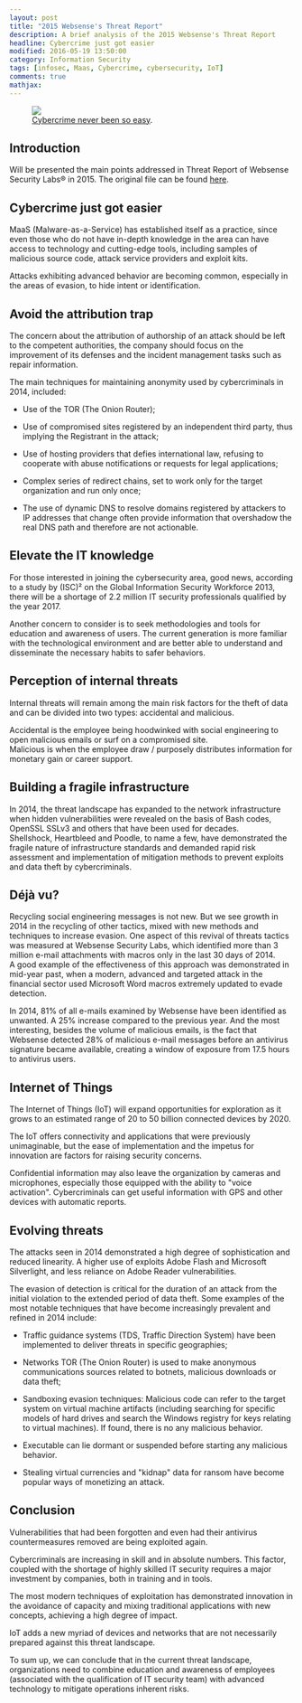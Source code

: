```yaml
---
layout: post
title: "2015 Websense's Threat Report"
description: A brief analysis of the 2015 Websense's Threat Report
headline: Cybercrime just got easier
modified: 2016-05-19 13:50:00
category: Information Security
tags: [infosec, Maas, Cybercrime, cybersecurity, IoT]
comments: true
mathjax:
---
```


<figure>
	<a href="http://www.myperfectclient.com/wp-content/uploads/2015/02/security-lock.jpg"><img src="http://www.myperfectclient.com/wp-content/uploads/2015/02/security-lock.jpg"></a>
	<figcaption><a href="http://rafaelmonteiro.github.io/" data-toggle="tooltip" title="Cybercrime never been so easy">Cybercrime never been so easy</a>.</figcaption>
</figure>

## Introduction

Will be presented the main points addressed in Threat Report of Websense Security Labs® in 2015. The original file can be found [here](https://www.websense.com/assets/reports/report-2015-threat-report-en.pdf "2015 Websense's Threat Report").

## Cybercrime just got easier

MaaS (Malware-as-a-Service) has established itself as a practice, since even those who do not have in-depth knowledge in the area can have access to technology and cutting-edge tools, including samples of malicious source code, attack service providers and exploit kits.

Attacks exhibiting advanced behavior are becoming common, especially in the areas of evasion, to hide intent or identification.

## Avoid the attribution trap

The concern about the attribution of authorship of an attack should be left to the competent authorities, the company should focus on the improvement of its defenses and the incident management tasks such as repair information.

The main techniques for maintaining anonymity used by cybercriminals in 2014, included:

- Use of the TOR (The Onion Router);

- Use of compromised sites registered by an independent third party, thus implying the Registrant in the attack;

- Use of hosting providers that defies international law, refusing to cooperate with abuse notifications or requests for legal applications;

- Complex series of redirect chains, set to work only for the target organization and run only once;

- The use of dynamic DNS to resolve domains registered by attackers to IP addresses that change often provide information that overshadow the real DNS path and therefore are not actionable.

## Elevate the IT knowledge

For those interested in joining the cybersecurity area, good news, according to a study by (ISC)² on the Global Information Security Workforce 2013, there will be a shortage of 2.2 million IT security professionals qualified by the year 2017.

Another concern to consider is to seek methodologies and tools for education and awareness of users. The current generation is more familiar with the technological environment and are better able to understand and disseminate the necessary habits to safer behaviors.

## Perception of internal threats

Internal threats will remain among the main risk factors for the theft of data and can be divided into two types: accidental and malicious.  

Accidental is the employee being hoodwinked with social engineering to open malicious emails or surf on a compromised site.  
Malicious is when the employee draw / purposely distributes information for monetary gain or career support.

## Building a fragile infrastructure

In 2014, the threat landscape has expanded to the network infrastructure when hidden vulnerabilities were revealed on the basis of Bash codes, OpenSSL SSLv3 and others that have been used for decades.  
Shellshock, Heartbleed and Poodle, to name a few, have demonstrated the fragile nature of infrastructure standards and demanded rapid risk assessment and implementation of mitigation methods to prevent exploits and data theft by cybercriminals.

## Déjà vu?

Recycling social engineering messages is not new. But we see growth in 2014 in the recycling of other tactics, mixed with new methods and techniques to increase evasion. One aspect of this revival of threats tactics was measured at Websense Security Labs, which identified more than 3 million e-mail attachments with macros only in the last 30 days of 2014.  
A good example of the effectiveness of this approach was demonstrated in mid-year past, when a modern, advanced and targeted attack in the financial sector used Microsoft Word macros extremely updated to evade detection.

In 2014, 81% of all e-mails examined by Websense have been identified as unwanted. A 25% increase compared to the previous year. And the most interesting, besides the volume of malicious emails, is the fact that Websense detected 28% of malicious e-mail messages before an antivirus signature became available, creating a window of exposure from 17.5 hours to antivirus users.

## Internet of Things

The Internet of Things (IoT) will expand opportunities for exploration as it grows to an estimated range of 20 to 50 billion connected devices by 2020.

The IoT offers connectivity and applications that were previously unimaginable, but the ease of implementation and the impetus for innovation are factors for raising security concerns.

Confidential information may also leave the organization by cameras and microphones, especially those equipped with the ability to "voice activation". Cybercriminals can get useful information with GPS and other devices with automatic reports.

## Evolving threats

The attacks seen in 2014 demonstrated a high degree of sophistication and reduced linearity. A higher use of exploits Adobe Flash and Microsoft Silverlight, and less reliance on Adobe Reader vulnerabilities.

The evasion of detection is critical for the duration of an attack from the initial violation to the extended period of data theft. Some examples of the most notable techniques that have become increasingly prevalent and refined in 2014 include:

- Traffic guidance systems (TDS, Traffic Direction System) have been implemented to deliver threats in specific geographies;

- Networks TOR (The Onion Router) is used to make anonymous communications sources related to botnets, malicious downloads or data theft;

- Sandboxing evasion techniques: Malicious code can refer to the target system on virtual machine artifacts (including searching for specific models of hard drives and search the Windows registry for keys relating to virtual machines). If found, there is no any malicious behavior.

- Executable can lie dormant or suspended before starting any malicious behavior.

- Stealing virtual currencies and "kidnap" data for ransom have become popular ways of monetizing an attack.

## Conclusion

Vulnerabilities that had been forgotten and even had their antivirus countermeasures removed are being exploited again.

Cybercriminals are increasing in skill and in absolute numbers. This factor, coupled with the shortage of highly skilled IT security requires a major investment by companies, both in training and in tools.

The most modern techniques of exploitation has demonstrated innovation in the avoidance of capacity and mixing traditional applications with new concepts, achieving a high degree of impact.

IoT adds a new myriad of devices and networks that are not necessarily prepared against this threat landscape.

To sum up, we can conclude that in the current threat landscape, organizations need to combine education and awareness of employees (associated with the qualification of IT security team) with advanced technology to mitigate operations inherent risks.
